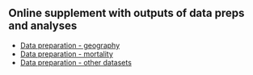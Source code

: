 ## Online supplement with outputs of data preps and analyses

 - [Data preparation - geography](01_data-preps-geo.html)
 - [Data preparation - mortality](02_data-preps-mort.html)
 - [Data preparation - other datasets](03_data-preps-extra.html)
